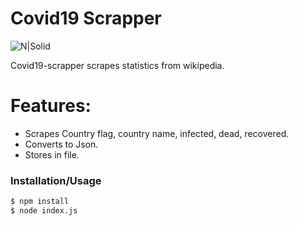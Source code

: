 # Covid19 Scrapper

![N|Solid](https://image.flaticon.com/icons/png/512/387/387561.png)

Covid19-scrapper scrapes statistics from wikipedia.

# Features:
  - Scrapes Country flag, country name, infected, dead, recovered.
  - Converts to Json.
  - Stores in file.
### Installation/Usage
```sh
$ npm install
$ node index.js
```
